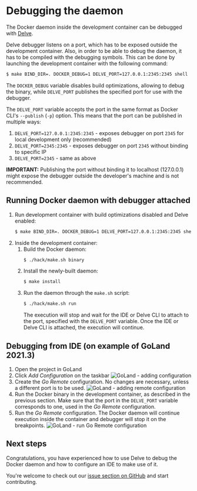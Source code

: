 # Debugging the daemon

The Docker daemon inside the development container can be debugged with [Delve](https://github.com/go-delve/delve).

Delve debugger listens on a port, which has to be exposed outside the development container.
Also, in order to be able to debug the daemon, it has to be compiled with the debugging symbols.
This can be done by launching the development container with the following command:

```bash
$ make BIND_DIR=. DOCKER_DEBUG=1 DELVE_PORT=127.0.0.1:2345:2345 shell
```

The `DOCKER_DEBUG` variable disables build optimizations, allowing to debug the binary,
while `DELVE_PORT` publishes the specified port for use with the debugger.

The `DELVE_PORT` variable accepts the port in the same format as Docker CLI's `--publish` (`-p`) option.
This means that the port can be published in multiple ways:

1. `DELVE_PORT=127.0.0.1:2345:2345` - exposes debugger on port `2345` for local development only (recommended)
2. `DELVE_PORT=2345:2345` - exposes debugger on port `2345` without binding to specific IP
3. `DELVE_PORT=2345` - same as above

**IMPORTANT:** Publishing the port without binding it to localhost (127.0.0.1) might expose the debugger
outside the developer's machine and is not recommended.

## Running Docker daemon with debugger attached

1. Run development container with build optimizations disabled and Delve enabled:
   ```bash
   $ make BIND_DIR=. DOCKER_DEBUG=1 DELVE_PORT=127.0.0.1:2345:2345 shell
   ```
2. Inside the development container:
   1. Build the Docker daemon:
      ```bash
      $ ./hack/make.sh binary
      ```
   2. Install the newly-built daemon:
      ```bash
      $ make install
      ```
   3. Run the daemon through the `make.sh` script:
      ```bash
      $ ./hack/make.sh run
      ```
      The execution will stop and wait for the IDE or Delve CLI to attach
      to the port, specified with the `DELVE_PORT` variable.
      Once the IDE or Delve CLI is attached, the execution will continue.
   
## Debugging from IDE (on example of GoLand 2021.3)

1. Open the project in GoLand
2. Click *Add Configuration* on the taskbar
   ![GoLand - adding configuration](images/goland_add_config.png)
3. Create the *Go Remote* configuration. 
   No changes are necessary, unless a different port is to be used.
   ![GoLand - adding remote configuration](images/goland_debug_config.png)
4. Run the Docker binary in the development container, as described in the previous section.
   Make sure that the port in the `DELVE_PORT` variable corresponds to one, used in the *Go Remote* configuration.
5. Run the *Go Remote* configuration.
   The Docker daemon will continue execution inside the container and debugger will stop it on the breakpoints.
   ![GoLand - run Go Remote configuration](images/goland_run_debug_config.png)

## Next steps

Congratulations, you have experienced how to use Delve to debug the Docker daemon
and how to configure an IDE to make use of it.

You're welcome to check out our [issue section on GitHub](https://github.com/moby/moby/issues) and start contributing.